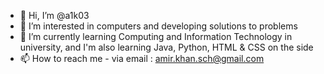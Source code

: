 - 👋 Hi, I’m @a1k03
- 👀 I’m interested in computers and developing solutions to problems
- 🌱 I’m currently learning Computing and Information Technology in university, and I'm also learning Java, Python, HTML & CSS on the side
- 📫 How to reach me -  via email :  amir.khan.sch@gmail.com

<!---
a1k03/a1k03 is a ✨ special ✨ repository because its `README.md` (this file) appears on your GitHub profile.
You can click the Preview link to take a look at your changes.
--->

